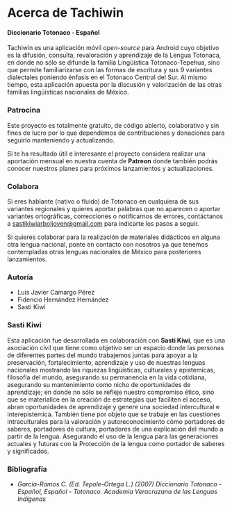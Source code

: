 # Acerca de Tachiwin

#### Diccionario Totonaco - Español

Tachiwin es una aplicación móvil *open-source* para Android cuyo objetivo es la difusión, consulta, revaloración y aprendizaje de la Lengua Totonaca, en donde no sólo se difunde la familia Lingüística Totonaco-Tepehua, sino que permite familiarizarse con las formas de escritura y sus 9 variantes dialectales poniendo énfasis en el Totonaco Central del Sur. Al mismo tiempo, esta aplicación apuesta por la discusión y valorización de las otras familias lingüísticas nacionales de México.


### Patrocina
Este proyecto es totalmente gratuito, de código abierto, colaborativo y sin fines de lucro por lo que dependemos de contribuciones y donaciones para seguirlo manteniendo y actualizando.

Si te ha resultado útil e interesante el proyecto considera realizar una aportación mensual en nuestra cuenta de **Patreon** donde también podrás conocer nuestros planes para próximos lanzamientos y actualizaciones.

### Colabora
Si eres hablante (nativo o fluido) de Totonaco en cualquiera de sus variantes regionales y quieres aportar palabras que no aparecen o aportar variantes ortográficas, correcciones o notificarnos de errores, contáctanos a [sastikiwiarboljoven@gmail.com](mailto:sastikiwiarboljoven@gmail.com) para indicarte los pasos a seguir.

Si quieres colaborar para la realización de materiales didácticos en alguna otra lengua nacional, ponte en contacto con nosotros ya que tenemos contempladas otras lenguas nacionales de México para posteriores lanzamientos.

### Autoría
- Luis Javier Camargo Pérez
- Fidencio Hernández Hernández
- Sasti Kiwi
  <br/>

### Sasti Kiwi
Esta aplicación fue desarrollada en colaboración con **Sasti Kiwi**, que es una asociación civil que tiene como objetivo ser un espacio donde las personas de diferentes partes del mundo trabajemos juntas para apoyar a la preservación, fortalecimiento, aprendizaje y uso de nuestras lenguas nacionales mostrando las riquezas lingüísticas, culturales y epistemicas, filosofía del mundo, asegurando su permanencia en la vida cotidiana, asegurando su mantenimiento como nicho de oportunidades de aprendizaje; en donde no sólo se refleje nuestro compromiso ético, sino que se materialice en la creación de estrategias que faciliten el acceso, abran oportunidades de aprendizaje y genere una sociedad intercultural e interepistemica. También tiene por objeto que se trabaje en las cuestiones intraculturales para la valoración y autoreconocimiento cómo portadores de saberes, portadores de cultura, portadores de una explicación del mundo a partir de la lengua. Asegurando el uso de la lengua para las generaciones actuales y futuras con la Protección de la lengua como portador de saberes y significados.

### Bibliografía
- *García-Ramos C. (Ed. Tepole-Ortega L.) (2007) Diccionario Totonaco - Español, Español - Totonaco. Academia Veracruzana de las Lenguas Indígenas*
